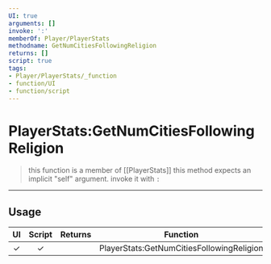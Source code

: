```yaml
---
UI: true
arguments: []
invoke: ':'
memberOf: Player/PlayerStats
methodname: GetNumCitiesFollowingReligion
returns: []
script: true
tags:
- Player/PlayerStats/_function
- function/UI
- function/script
---
```

# PlayerStats:GetNumCitiesFollowingReligion
> this function is a member of [[PlayerStats]]
> this method expects an implicit "self" argument. invoke it with `:`
-----
## Usage
|  UI | Script | Returns | Function | Arguments |
|:---:|:------:|-------:|:--------:|:---------|
|✓|✓||PlayerStats:GetNumCitiesFollowingReligion||
